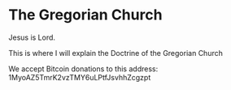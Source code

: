 # The Gregorian Church
Jesus is Lord.

This is where I will explain the Doctrine of the Gregorian Church


We accept Bitcoin donations to this address: 1MyoAZ5TmrK2vzTMY6uLPtfJsvhhZcgzpt
